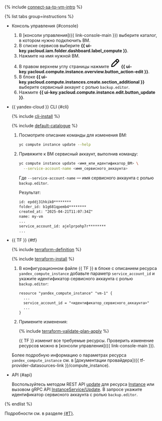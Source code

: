 {% include [connect-sa-to-vm-intro](../../connect-sa-to-vm-intro.md) %}

{% list tabs group=instructions %}

- Консоль управления {#console}

  1. В [консоли управления]({{ link-console-main }}) выберите каталог, в котором нужно подключить ВМ.
  1. В списке сервисов выберите **{{ ui-key.yacloud.iam.folder.dashboard.label_compute }}**.
  1. Нажмите на имя нужной ВМ.
  1. В правом верхнем углу страницы нажмите ![image](../../../_assets/console-icons/pencil.svg) **{{ ui-key.yacloud.compute.instance.overview.button_action-edit }}**.
  1. В блоке **{{ ui-key.yacloud.compute.instances.create.section_additional }}** выберите сервисный аккаунт с ролью `backup.editor`.
  1. Нажмите **{{ ui-key.yacloud.compute.instance.edit.button_update }}**.

- {{ yandex-cloud }} CLI {#cli}

  {% include [cli-install](../../cli-install.md) %}

  {% include [default-catalogue](../../default-catalogue.md) %}

  1. Посмотрите описание команды для изменения ВМ:

      ```bash
      yc compute instance update --help
      ```

  1. Привяжите к ВМ сервисный аккаунт, выполнив команду:

      ```bash
      yc compute instance update <имя_или_идентификатор_ВМ> \
        --service-account-name <имя_сервисного_аккаунта>
      ```

      Где `--service-account-name` — имя сервисного аккаунта с ролью `backup.editor`.

      Результат:

      ```text
      id: epddj31hkik0********
      folder_id: b1g681qpemb4********
      created_at: "2025-04-21T11:07:34Z"
      name: my-vm
      ...
      service_account_id: ajelprpohp7r********
      ...
      ```

- {{ TF }} {#tf}

  {% include [terraform-definition](../../../_tutorials/_tutorials_includes/terraform-definition.md) %}

  {% include [terraform-install](../../terraform-install.md) %}

  1. В конфигурационном файле {{ TF }} в блоке с описанием ресурса `yandex_compute_instance` добавьте параметр `service_account_id` и укажите идентификатор сервисного аккаунта с ролью `backup.editor`:

      ```hcl
      resource "yandex_compute_instance" "vm-1" {
        ...
        service_account_id = "<идентификатор_сервисного_аккаунта>"
        ...
      }
      ```

  1. Примените изменения:

      {% include [terraform-validate-plan-apply](../../../_tutorials/_tutorials_includes/terraform-validate-plan-apply.md) %}

      {{ TF }} изменит все требуемые ресурсы. Проверить изменение ресурсов можно в [консоли управления]({{ link-console-main }}).

  Более подробную информацию о параметрах ресурса `yandex_compute_instance` см. в [документации провайдера]({{ tf-provider-datasources-link }}/compute_instance).

- API {#api}

  Воспользуйтесь методом REST API [update](../../../compute/api-ref/Instance/update.md) для ресурса [Instance](../../../compute/api-ref/Instance/) или вызовом gRPC API [InstanceService/Update](../../../compute/api-ref/grpc/Instance/update.md). В запросе укажите идентификатор сервисного аккаунта с ролью `backup.editor`.

{% endlist %}

Подробности см. в разделе [{#T}](../../../compute/operations/vm-control/vm-update.md).